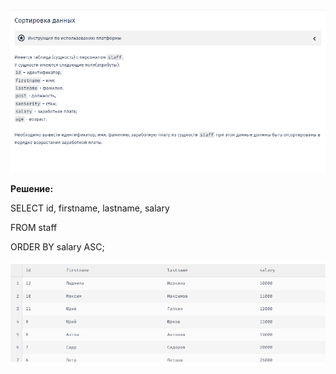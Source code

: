 ![Alt text](task_1.png)

**Решение:**

SELECT id, firstname, lastname, salary

FROM staff

ORDER BY salary ASC;

![Alt text](res_1.png)

